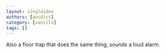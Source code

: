 ```yaml
---
layout: singleidea
authors: [aosdict]
category: [vanilla]
tags: []
---
```

Also a floor trap that does the same thing, sounds a loud alarm.
